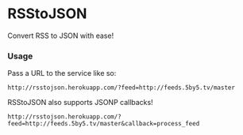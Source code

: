 # RSStoJSON

Convert RSS to JSON with ease!

### Usage

Pass a URL to the service like so:

`http://rsstojson.herokuapp.com/?feed=http://feeds.5by5.tv/master`

RSStoJSON also supports JSONP callbacks!

`http://rsstojson.herokuapp.com/?feed=http://feeds.5by5.tv/master&callback=process_feed`
